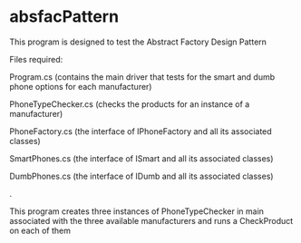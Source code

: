 # absfacPattern

This program is designed to test the Abstract Factory Design Pattern

Files required:

Program.cs (contains the main driver that tests for the smart and dumb phone options for each manufacturer)

PhoneTypeChecker.cs (checks the products for an instance of a manufacturer)

PhoneFactory.cs (the interface of IPhoneFactory and all its associated classes)

SmartPhones.cs (the interface of ISmart and all its associated classes)

DumbPhones.cs (the interface of IDumb and all its associated classes)

.

This program creates three instances of PhoneTypeChecker in main associated with the three available manufacturers and runs a CheckProduct on each of them
